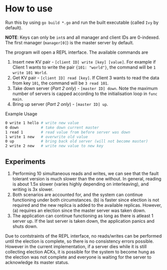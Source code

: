 # How to use

Run this by using `go build *.go` and run the built executable (called `Ivy` by default).

**NOTE**: Keys can only be `int`s and all manager and client IDs are 0-indexed. The first manager (`manager[0]`) is the master server by default.

The program will open a REPL interface. The available commands are

1. Insert new KV pair - `[client ID] write [key] [value]`. For example if Client 1 wants to write the pair `{101: "world"}`, the command will be `1 write 101 World`.
2. Get KV pair - `[client ID] read [key]`. If Client 3 wants to read the data from key `101`, the command will be `3 read 101`.
3. Take down server (_Part 2 only_) - `[master ID] down`. Note the maximum number of servers is capped according to the initialisation loop in `func main`.
4. Bring up server (_Part 2 only_) - `[master ID] up`.

Example Usage

```bash
0 write 1 hello # write new value
0 down          # take down current master
1 read 1        # read value from before server was down
1 write 1 new   # overwrite old value
0 up            # bring back old server (will not become master)
2 write 2 new   # write new value to new key
```

## Experiments

1. Performing 10 simultaneous reads and writes, we can see that the fault tolerant version is much slower than the one without. In general, reading is about 1.5x slower (varies highly depending on interleaving), and writing is 3x slower.
2. Both scenarios are accounted for, and the system can continue functioning under both circumstances. (b) is faster since election is not required and the new replica is added to the available replicas. However, (a) requires an election since the master server was taken down.
3. The application can continue functioning as long as there is atleast 1 server up. If the last server is taken down, the application panics and shuts down.

Due to contstraints of the REPL interface, no reads/writes can be performed until the election is complete, so there is no consistency errors possible. However in the current implementation, if a server dies while it is still collecting election ACKs, it is possible for the system to become hung as the election was not complete and everyone is waiting for the server to acknowledge its master status.
